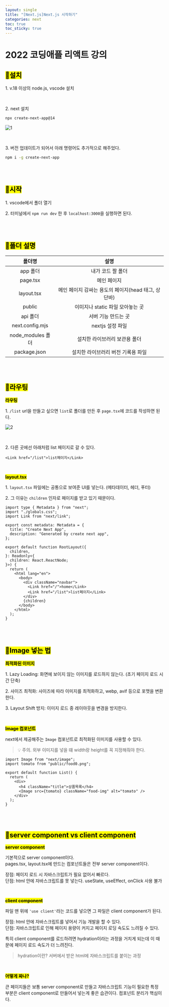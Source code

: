```yaml
---
layout: single
title: "[Next.js]Next.js 시작하기"
categories: next
toc: true
toc_sticky: true
---
```


# 2022 코딩애플 리액트 강의

## <mark class="pink">📂설치</mark>

1\. v.18 이상의 node.js, vscode 설치

<br>

2\. next 설치

```bash
npx create-next-app@14
```

![1](https://github.com/user-attachments/assets/6509ebb4-b73f-4c70-9397-82998215f354)

<br>

3\. 버전 업데이트가 되어서 아래 명령어도 추가적으로 해주었다.

```bash
npm i -g create-next-app
```

<br>
<br>

## <mark class="pink">📂시작</mark>

1\. vscode에서 폴더 열기

2\. 터미널에서 `npm run dev` 한 후 `localhost:3000`을 실행하면 된다.

<br>
<br>

## <mark class="pink">📂폴더 설명</mark>

|      폴더명       |                        설명                         |
| :---------------: | :-------------------------------------------------: |
|     app 폴더      |                  내가 코드 짤 폴더                  |
|     page.tsx      |                     메인 페이지                     |
|    layout.tsx     | 메인 페이지 감싸는 용도의 페이지(head 태그, 상단바) |
|      public       |          이미지나 static 파일 모아놓는 곳           |
|     api 폴더      |                 서버 기능 만드는 곳                 |
|  next.config.mjs  |                  nextjs 설정 파일                   |
| node_modules 폴더 |            설치한 라이브러리 보관용 폴더            |
|   package.json    |         설치한 라이브러리 버전 기록용 파일          |

<br>
<br>

## <mark class="pink">📂라우팅</mark>

**<mark class="yellow">라우팅</mark>**

1\. `/list` url을 만들고 싶으면 `list`로 폴더를 만든 후 `page.tsx`에 코드를 작성하면 된다.

![2](https://github.com/user-attachments/assets/68dd7c21-6eb6-4afb-8252-99da8f507ccf)

<br>

2\. 다른 곳에선 아래처럼 list 페이지로 갈 수 있다.

```tsx
<Link href="/list">list페이지</Link>
```

<br>

**<mark class="yellow">layout.tsx</mark>**

1\. `layout.tsx` 파일에는 공통으로 보여준 UI를 넣는다. (메타데이터, 헤더, 푸터)

2\. 그 이유는 `children` 인자로 페이지를 받고 있기 때문이다.

```tsx
import type { Metadata } from "next";
import "./globals.css";
import Link from "next/link";

export const metadata: Metadata = {
  title: "Create Next App",
  description: "Generated by create next app",
};

export default function RootLayout({
  children,
}: Readonly<{
  children: React.ReactNode;
}>) {
  return (
    <html lang="en">
      <body>
        <div className="navbar">
          <Link href="/">home</Link>
          <Link href="/list">list페이지</Link>
        </div>
        {children}
      </body>
    </html>
  );
}
```

<br>
<br>

## <mark class="pink">📂Image 넣는 법</mark>

**<mark class="yellow">최적화된 이미지</mark>**

1\. Lazy Loading: 화면에 보이지 않는 이미지를 로드하지 않는다. (초기 페이지 로드 시간 단축)

2\. 사이즈 최적화: 사이즈에 따라 이미지를 최적화하고, webp, avif 등으로 포맷을 변환한다.

3\. Layout Shift 방지: 이미지 로드 중 레이아웃을 변경을 방지한다.

<br>

**<mark class="yellow">Image 컴포넌트</mark>**

next에서 제공해주는 `Image` 컴포넌트로 최적화된 이미지를 사용할 수 있다.

> 💡 주의. 외부 이미지를 넣을 떄 width랑 height를 꼭 지정해줘야 한다.

```tsx
import Image from "next/image";
import tomato from "public/food0.png";

export default function List() {
  return (
    <div>
      <h4 className="title">상품목록</h4>
      <Image src={tomato} className="food-img" alt="tomato" />
    </div>
  );
}
```

<br>
<br>

## <mark class="pink">📂server component vs client component</mark>

**<mark class="yellow">server component</mark>**

기본적으로 server component이다.  
pages.tsx, layout.tsx에 만드는 컴포넌트들은 전부 server component이다.

장점: 페이지 로드 시 자바스크립트가 필요 없어서 빠르다.  
단점: html 안에 자바스크립트를 못 넣는다. useState, useEffect, onClick 사용 불가

<br>

**<mark class="yellow">client component</mark>**

파일 맨 위에 `'use client'`라는 코드를 넣으면 그 파일은 client component가 된다.

장점: html 안에 자바스크립트를 넣어서 기능 개발을 할 수 있다.  
단점: 자바스크립트로 인해 페이지 용량이 커지고 페이지 로딩 속도도 느려질 수 있다.

특히 client component를 로드하려면 hydration이라는 과정을 거치게 되는데 이 때문에 페이지 로드 속도가 더 느려진다.

> hydration이란? 서버에서 받은 html에 자바스크립트를 붙이는 과정

<br>

**<mark class="yellow">어떻게 짜나?</mark>**

큰 페이지들은 보통 server component로 만들고 자바스크립트 기능이 필요한 특정 부분은 client component로 만들어서 넣는게 좋은 습관이다. 컴포넌트 분리가 핵심이다.
